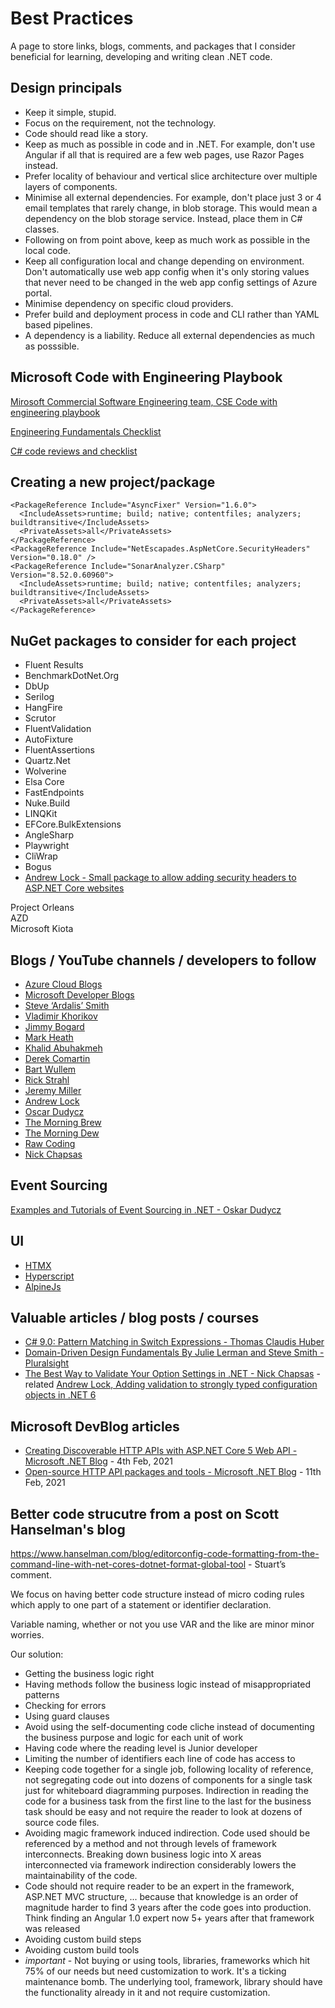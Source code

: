 
# Best Practices

A page to store links, blogs, comments, and packages that I consider beneficial for learning, developing and writing clean .NET code.

## Design principals

- Keep it simple, stupid.
- Focus on the requirement, not the technology.
- Code should read like a story.
- Keep as much as possible in code and in .NET. For example, don't use Angular if all that is required are a few web pages, use Razor Pages instead.
- Prefer locality of behaviour and vertical slice architecture over multiple layers of components.
- Minimise all external dependencies. For example, don't place just 3 or 4 email templates that rarely change, in blob storage. This would mean a dependency on the blob storage service. Instead, place them in C# classes.
- Following on from point above, keep as much work as possible in the local code.
- Keep all configuration local and change depending on environment. Don't automatically use web app config when it's only storing values that never need to be changed in the web app config settings of Azure portal.
- Minimise dependency on specific cloud providers.
- Prefer build and deployment process in code and CLI rather than YAML based pipelines.
- A dependency is a liability. Reduce all external dependencies as much as posssible.

## Microsoft Code with Engineering Playbook

[Mirosoft Commercial Software Engineering team, CSE Code with engineering playbook](https://microsoft.github.io/code-with-engineering-playbook)

[Engineering Fundamentals Checklist](https://microsoft.github.io/code-with-engineering-playbook/ENG-FUNDAMENTALS-CHECKLIST/)

[C# code reviews and checklist](https://microsoft.github.io/code-with-engineering-playbook/code-reviews/recipes/csharp/)

## Creating a new project/package

```
<PackageReference Include="AsyncFixer" Version="1.6.0">
  <IncludeAssets>runtime; build; native; contentfiles; analyzers; buildtransitive</IncludeAssets>
  <PrivateAssets>all</PrivateAssets>
</PackageReference>  
<PackageReference Include="NetEscapades.AspNetCore.SecurityHeaders" Version="0.18.0" />  
<PackageReference Include="SonarAnalyzer.CSharp" Version="8.52.0.60960">
  <IncludeAssets>runtime; build; native; contentfiles; analyzers; buildtransitive</IncludeAssets>
  <PrivateAssets>all</PrivateAssets>
</PackageReference>
  ```

## NuGet packages to consider for each project

- Fluent Results  
- BenchmarkDotNet.Org  
- DbUp  
- Serilog  
- HangFire  
- Scrutor  
- FluentValidation  
- AutoFixture  
- FluentAssertions  
- Quartz.Net  
- Wolverine  
- Elsa Core  
- FastEndpoints  
- Nuke.Build  
- LINQKit  
- EFCore.BulkExtensions  
- AngleSharp  
- Playwright
- CliWrap
- Bogus
- [Andrew Lock - Small package to allow adding security headers to ASP.NET Core websites](https://github.com/andrewlock/NetEscapades.AspNetCore.SecurityHeaders)  

Project Orleans  
AZD  
Microsoft Kiota  

## Blogs / YouTube channels / developers to follow
- [Azure Cloud Blogs](https://cloudblogs.microsoft.com)  
- [Microsoft Developer Blogs](https://devblogs.microsoft.com)  
- [Steve ‘Ardalis’ Smith](https://ardalis.com)  
- [Vladimir Khorikov](https://enterprisecraftsmanship.com)  
- [Jimmy Bogard](https://jimmybogard.com)  
- [Mark Heath](https://markheath.net)  
- [Khalid Abuhakmeh](https://khalidabuhakmeh.com)  
- [Derek Comartin](https://codeopinion.com)  
- [Bart Wullem](https://bartwullems.blogspot.com)  
- [Rick Strahl](https://weblog.west-wind.com)  
- [Jeremy Miller](https://jeremydmiller.com)  
- [Andrew Lock](https://andrewlock.net)  
- [Oscar Dudycz](https://event-driven.io/en)  
- [The Morning Brew](https://cwa.me.uk)  
- [The Morning Dew](https://alvinashcraft.com)  
- [Raw Coding](https://www.youtube.com/@RawCoding)  
- [Nick Chapsas](https://www.youtube.com/@nickchapsas)  

## Event Sourcing

[Examples and Tutorials of Event Sourcing in .NET - Oskar Dudycz](https://github.com/oskardudycz/EventSourcing.NetCore)

## UI

- [HTMX](https://htmx.org)
- [Hyperscript](https://hyperscript.org)
- [AlpineJs](https://alpinejs.dev)  

## Valuable articles / blog posts / courses

- [C# 9.0: Pattern Matching in Switch Expressions - Thomas Claudis Huber](https://www.thomasclaudiushuber.com/2021/02/25/c-9-0-pattern-matching-in-switch-expressions/)
- [Domain-Driven Design Fundamentals By Julie Lerman and Steve Smith - Pluralsight](https://app.pluralsight.com/course-player?clipId=2a61567d-77cd-4b9c-9c8b-8a942cf4abb8)
- [The Best Way to Validate Your Option Settings in .NET - Nick Chapsas](https://www.youtube.com/watch?v=jblRYDMTtvg) - related [Andrew Lock, Adding validation to strongly typed configuration objects in .NET 6](https://andrewlock.net/adding-validation-to-strongly-typed-configuration-objects-in-dotnet-6/)

## Microsoft DevBlog articles

- [Creating Discoverable HTTP APIs with ASP.NET Core 5 Web API - Microsoft .NET Blog](https://devblogs.microsoft.com/dotnet/creating-discoverable-http-apis-with-asp-net-core-5-web-api/) - 4th Feb, 2021  
- [Open-source HTTP API packages and tools - Microsoft .NET Blog](https://devblogs.microsoft.com/dotnet/open-source-http-api-packages-and-tools/) - 11th Feb, 2021

## Better code strucutre from a post on Scott Hanselman's blog

https://www.hanselman.com/blog/editorconfig-code-formatting-from-the-command-line-with-net-cores-dotnet-format-global-tool - Stuart’s comment.

We focus on having better code structure instead of micro coding rules which apply to one part of a statement or identifier declaration.

Variable naming, whether or not you use VAR and the like are minor minor worries.

Our solution:
- Getting the business logic right
- Having methods follow the business logic instead of misappropriated patterns
- Checking for errors
- Using guard clauses
- Avoid using the self-documenting code cliche instead of documenting the business purpose and logic for each unit of work
- Having code where the reading level is Junior developer
- Limiting the number of identifiers each line of code has access to
- Keeping code together for a single job, following locality of reference, not segregating code out into dozens of components for a single task just for whiteboard diagramming purposes. Indirection in reading the code for a business task from the first line to the last for the business task should be easy and not require the reader to look at dozens of source code files.
- Avoiding magic framework induced indirection. Code used should be referenced by a method and not through levels of framework interconnects. Breaking down business logic into X areas interconnected via framework indirection considerably lowers the maintainability of the code.
- Code should not require reader to be an expert in the framework, ASP.NET MVC structure, ... because that knowledge is an order of magnitude harder to find 3 years after the code goes into production. Think finding an Angular 1.0 expert now 5+ years after that framework was released
- Avoiding custom build steps
- Avoiding custom build tools
- *important* - Not buying or using tools, libraries, frameworks which hit 75% of our needs but need customization to work. It's a ticking maintenance bomb. The underlying tool, framework, library should have the functionality already in it and not require customization.





 
    
